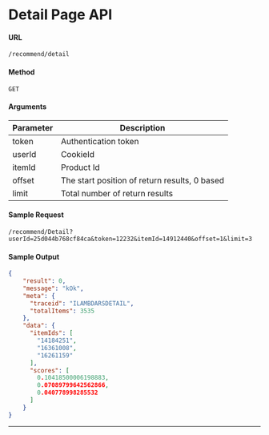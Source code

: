 
# **Detail Page API**

#### URL
`/recommend/detail`

#### Method
`GET`

#### **Arguments**

Parameter  |   Description
-------| -------------
token	| Authentication token
userId	| CookieId
itemId	| Product Id
offset	| The start position of return results, 0 based
limit	| Total number of return results

#### Sample Request
`/recommend/Detail?userId=25d044b768cf84ca&token=12232&itemId=14912440&offset=1&limit=3`

#### **Sample Output**

```json
{
    "result": 0,
    "message": "kOk",
    "meta": {
      "traceid": "ILAMBDARSDETAIL",
      "totalItems": 3535
    },
    "data": {
      "itemIds": [
        "14184251",
        "16361008",
        "16261159"
      ],
      "scores": [
        0.10418500006198883,
        0.07089799642562866,
        0.040778998285532
      ]
    }
}
```

----
